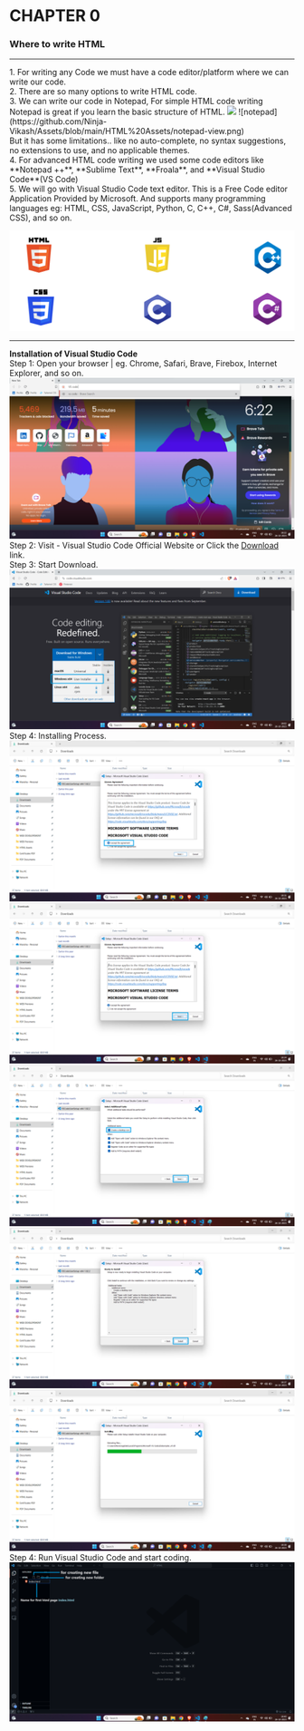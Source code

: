 # CHAPTER 0
### Where to write HTML
<hr>
1. For writing any Code we must have a code editor/platform where we can write our code.<br>
2. There are so many options to write HTML code.<br>
3. We can write our code in Notepad, For simple HTML code writing Notepad is great if you learn the basic structure of HTML.

<img src="../../Assets/HTML Assets/HTML.png">
![notepad](https://github.com/Ninja-Vikash/Assets/blob/main/HTML%20Assets/notepad-view.png) <br>
But it has some limitations.. like no auto-complete, no syntax suggestions, no extensions to use, and no applicable themes.<br>
4. For advanced HTML code writing we used some code editors like **Notepad ++**, **Sublime Text**, **Froala**, and **Visual Studio Code**(VS Code)<br>
5. We will go with Visual Studio Code text editor. This is a Free Code editor Application Provided by Microsoft. And supports many programming languages eg: HTML, CSS, JavaScript, Python, C, C++, C#, Sass(Advanced CSS), and so on.

![Supported Languages](https://github.com/Ninja-Vikash/Assets/blob/main/HTML%20Assets/Supported%20Languages.png)
<hr>

**Installation of Visual Studio Code**<br>
Step 1: Open your browser | eg. Chrome, Safari, Brave, Firebox, Internet Explorer, and so on.<be>
![browser window](https://github.com/Ninja-Vikash/Assets/blob/main/HTML%20Assets/browser%20window.png) <br>
Step 2: Visit - Visual Studio Code Official Website or Click the <a href="https://code.visualstudio.com/" target="_blank">Download</a> link.<br>
Step 3: Start Download.
![start download](https://github.com/Ninja-Vikash/Assets/blob/main/HTML%20Assets/Setup.png) <br>
Step 4: Installing Process.
![Process1](https://github.com/Ninja-Vikash/Assets/blob/main/HTML%20Assets/Installing-option.png) <br>
![Process2](https://github.com/Ninja-Vikash/Assets/blob/main/HTML%20Assets/Installing-option1.png) <br>
![Process3](https://github.com/Ninja-Vikash/Assets/blob/main/HTML%20Assets/Installing-option2.png) <br>
![Process4](https://github.com/Ninja-Vikash/Assets/blob/main/HTML%20Assets/Installing-option3.png) <br>
![Process5](https://github.com/Ninja-Vikash/Assets/blob/main/HTML%20Assets/Installing-option4.png) <br>
Step 4: Run Visual Studio Code and start coding.
![first appearance](https://github.com/Ninja-Vikash/Assets/blob/main/HTML%20Assets/first%20apperance.png)
